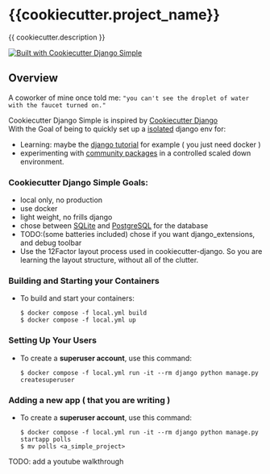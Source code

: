 # {{cookiecutter.project_name}}

{{ cookiecutter.description }}

[![Built with Cookiecutter Django Simple](https://img.shields.io/badge/built%20with-Cookiecutter%20Django%20Simple-3399ff.svg?logo=cookiecutter)](https://github.com/jsheffie/cookiecutter-django-simple/)

## Overview 

A coworker of mine once told me:
`"you can't see the droplet of water with the faucet turned on."`

Cookiecutter Django Simple is inspired by [Cookiecutter Django](https://github.com/cookiecutter/cookiecutter-django/)
<br>With the Goal of being to quickly set up a [isolated](https://12factor.net/dependencies) django env for:

- Learning: maybe the [django tutorial](https://docs.djangoproject.com/en/5.0/intro/tutorial01/) for example ( you just need docker )
- experimenting with [community packages](https://djangopackages.org/) in a controlled scaled down environment.


### Cookiecutter Django Simple Goals:

- local only, no production
- use docker 
- light weight, no frills django
- chose between [SQLite](https://www.sqlite.org/index.html) and [PostgreSQL](https://www.postgresql.org/) for the database
- TODO:(some batteries included) chose if you want django_extensions, and debug toolbar
- Use the 12Factor layout process used in cookiecutter-django. So you are learning the layout structure, without all of the clutter.

### Building and Starting your Containers


- To build and start your containers:

      $ docker compose -f local.yml build
      $ docker compose -f local.yml up

### Setting Up Your Users

- To create a **superuser account**, use this command:

      $ docker compose -f local.yml run -it --rm django python manage.py createsuperuser


### Adding a new app ( that you are writing )

- To create a **superuser account**, use this command:

      $ docker compose -f local.yml run -it --rm django python manage.py startapp polls
      $ mv polls <a_simple_project>

TODO: add a youtube walkthrough
